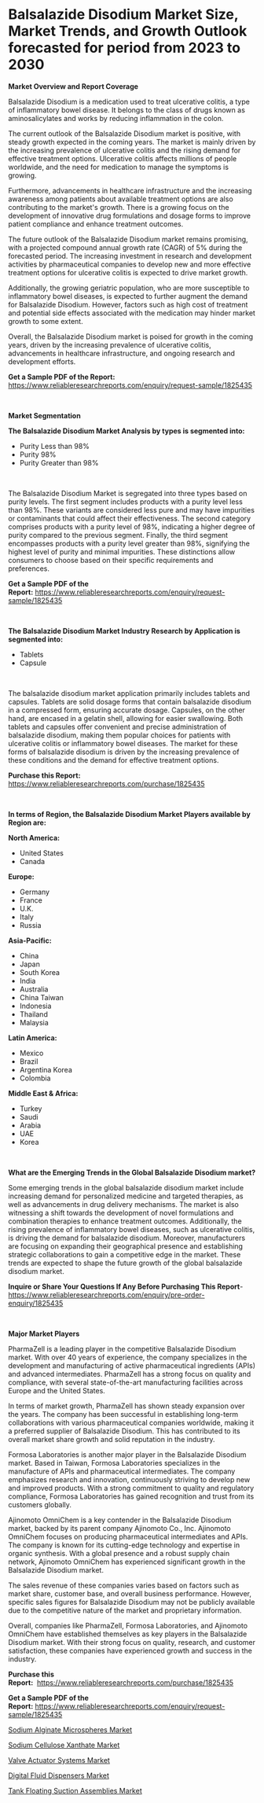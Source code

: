 <p><h1>Balsalazide Disodium Market Size, Market Trends, and Growth Outlook forecasted for period from 2023 to 2030</h1></p><p><strong>Market Overview and Report Coverage</strong></p>
<p><p>Balsalazide Disodium is a medication used to treat ulcerative colitis, a type of inflammatory bowel disease. It belongs to the class of drugs known as aminosalicylates and works by reducing inflammation in the colon.</p><p>The current outlook of the Balsalazide Disodium market is positive, with steady growth expected in the coming years. The market is mainly driven by the increasing prevalence of ulcerative colitis and the rising demand for effective treatment options. Ulcerative colitis affects millions of people worldwide, and the need for medication to manage the symptoms is growing.</p><p>Furthermore, advancements in healthcare infrastructure and the increasing awareness among patients about available treatment options are also contributing to the market's growth. There is a growing focus on the development of innovative drug formulations and dosage forms to improve patient compliance and enhance treatment outcomes.</p><p>The future outlook of the Balsalazide Disodium market remains promising, with a projected compound annual growth rate (CAGR) of 5% during the forecasted period. The increasing investment in research and development activities by pharmaceutical companies to develop new and more effective treatment options for ulcerative colitis is expected to drive market growth.</p><p>Additionally, the growing geriatric population, who are more susceptible to inflammatory bowel diseases, is expected to further augment the demand for Balsalazide Disodium. However, factors such as high cost of treatment and potential side effects associated with the medication may hinder market growth to some extent.</p><p>Overall, the Balsalazide Disodium market is poised for growth in the coming years, driven by the increasing prevalence of ulcerative colitis, advancements in healthcare infrastructure, and ongoing research and development efforts.</p></p>
<p><strong>Get a Sample PDF of the Report:</strong> <a href="https://www.reliableresearchreports.com/enquiry/request-sample/1825435">https://www.reliableresearchreports.com/enquiry/request-sample/1825435</a></p>
<p>&nbsp;</p>
<p><strong>Market Segmentation</strong></p>
<p><strong>The Balsalazide Disodium Market Analysis by types is segmented into:</strong></p>
<p><ul><li>Purity Less than 98%</li><li>Purity 98%</li><li>Purity Greater than 98%</li></ul></p>
<p>&nbsp;</p>
<p><p>The Balsalazide Disodium Market is segregated into three types based on purity levels. The first segment includes products with a purity level less than 98%. These variants are considered less pure and may have impurities or contaminants that could affect their effectiveness. The second category comprises products with a purity level of 98%, indicating a higher degree of purity compared to the previous segment. Finally, the third segment encompasses products with a purity level greater than 98%, signifying the highest level of purity and minimal impurities. These distinctions allow consumers to choose based on their specific requirements and preferences.</p></p>
<p><strong>Get a Sample PDF of the Report:</strong>&nbsp;<a href="https://www.reliableresearchreports.com/enquiry/request-sample/1825435">https://www.reliableresearchreports.com/enquiry/request-sample/1825435</a></p>
<p>&nbsp;</p>
<p><strong>The Balsalazide Disodium Market Industry Research by Application is segmented into:</strong></p>
<p><ul><li>Tablets</li><li>Capsule</li></ul></p>
<p>&nbsp;</p>
<p><p>The balsalazide disodium market application primarily includes tablets and capsules. Tablets are solid dosage forms that contain balsalazide disodium in a compressed form, ensuring accurate dosage. Capsules, on the other hand, are encased in a gelatin shell, allowing for easier swallowing. Both tablets and capsules offer convenient and precise administration of balsalazide disodium, making them popular choices for patients with ulcerative colitis or inflammatory bowel diseases. The market for these forms of balsalazide disodium is driven by the increasing prevalence of these conditions and the demand for effective treatment options.</p></p>
<p><strong>Purchase this Report:</strong>&nbsp; <a href="https://www.reliableresearchreports.com/purchase/1825435">https://www.reliableresearchreports.com/purchase/1825435</a></p>
<p>&nbsp;</p>
<p><strong>In terms of Region, the Balsalazide Disodium Market Players available by Region are:</strong></p>
<p>
    <p> <strong> North America: </strong>
        <ul>
            <li>United States</li>
            <li>Canada</li>
        </ul>
        </p> 
    <p> <strong> Europe: </strong>
        <ul>
            <li>Germany</li>
            <li>France</li>
            <li>U.K.</li>
            <li>Italy</li>
            <li>Russia</li>
        </ul>
        </p> 
    <p> <strong> Asia-Pacific: </strong>
        <ul>
            <li>China</li>
            <li>Japan</li>
            <li>South Korea</li>
            <li>India</li>
            <li>Australia</li>
            <li>China Taiwan</li>
            <li>Indonesia</li>
            <li>Thailand</li>
            <li>Malaysia</li>
        </ul>
        </p> 
    <p> <strong> Latin America: </strong>
        <ul>
            <li>Mexico</li>
            <li>Brazil</li>
            <li>Argentina Korea</li>
            <li>Colombia</li>
        </ul>
        </p> 
    <p> <strong> Middle East & Africa: </strong>
        <ul>
            <li>Turkey</li>
            <li>Saudi</li>
            <li>Arabia</li>
            <li>UAE</li>
            <li>Korea</li>
        </ul>
    </p>
    </p>
<p>&nbsp;</p>
<p><strong>What are the Emerging Trends in the Global Balsalazide Disodium market?</strong></p>
<p><p>Some emerging trends in the global balsalazide disodium market include increasing demand for personalized medicine and targeted therapies, as well as advancements in drug delivery mechanisms. The market is also witnessing a shift towards the development of novel formulations and combination therapies to enhance treatment outcomes. Additionally, the rising prevalence of inflammatory bowel diseases, such as ulcerative colitis, is driving the demand for balsalazide disodium. Moreover, manufacturers are focusing on expanding their geographical presence and establishing strategic collaborations to gain a competitive edge in the market. These trends are expected to shape the future growth of the global balsalazide disodium market.</p></p>
<p><strong>Inquire or Share Your Questions If Any Before Purchasing This Report</strong>- <a href="https://www.reliableresearchreports.com/enquiry/pre-order-enquiry/1825435">https://www.reliableresearchreports.com/enquiry/pre-order-enquiry/1825435</a></p>
<p>&nbsp;</p>
<p><strong>Major Market Players</strong></p>
<p><p>PharmaZell is a leading player in the competitive Balsalazide Disodium market. With over 40 years of experience, the company specializes in the development and manufacturing of active pharmaceutical ingredients (APIs) and advanced intermediates. PharmaZell has a strong focus on quality and compliance, with several state-of-the-art manufacturing facilities across Europe and the United States.</p><p>In terms of market growth, PharmaZell has shown steady expansion over the years. The company has been successful in establishing long-term collaborations with various pharmaceutical companies worldwide, making it a preferred supplier of Balsalazide Disodium. This has contributed to its overall market share growth and solid reputation in the industry.</p><p>Formosa Laboratories is another major player in the Balsalazide Disodium market. Based in Taiwan, Formosa Laboratories specializes in the manufacture of APIs and pharmaceutical intermediates. The company emphasizes research and innovation, continuously striving to develop new and improved products. With a strong commitment to quality and regulatory compliance, Formosa Laboratories has gained recognition and trust from its customers globally.</p><p>Ajinomoto OmniChem is a key contender in the Balsalazide Disodium market, backed by its parent company Ajinomoto Co., Inc. Ajinomoto OmniChem focuses on producing pharmaceutical intermediates and APIs. The company is known for its cutting-edge technology and expertise in organic synthesis. With a global presence and a robust supply chain network, Ajinomoto OmniChem has experienced significant growth in the Balsalazide Disodium market.</p><p>The sales revenue of these companies varies based on factors such as market share, customer base, and overall business performance. However, specific sales figures for Balsalazide Disodium may not be publicly available due to the competitive nature of the market and proprietary information.</p><p>Overall, companies like PharmaZell, Formosa Laboratories, and Ajinomoto OmniChem have established themselves as key players in the Balsalazide Disodium market. With their strong focus on quality, research, and customer satisfaction, these companies have experienced growth and success in the industry.</p></p>
<p><strong>Purchase this Report:</strong>&nbsp;&nbsp;<a href="https://www.reliableresearchreports.com/purchase/1825435">https://www.reliableresearchreports.com/purchase/1825435</a></p>
<p></p>
<p><strong>Get a Sample PDF of the Report:</strong>&nbsp;<a href="https://www.reliableresearchreports.com/enquiry/request-sample/1825435">https://www.reliableresearchreports.com/enquiry/request-sample/1825435</a></p>
<p><p><a href="https://github.com/sofyaavrova/Market-Research-Report-List-1/blob/main/sodium-alginate-microspheres-market.md">Sodium Alginate Microspheres Market</a></p><p><a href="https://github.com/merzlyukov93/Market-Research-Report-List-1/blob/main/sodium-cellulose-xanthate-market.md">Sodium Cellulose Xanthate Market</a></p><p><a href="https://medium.com/@pinkierau1998/valve-actuator-systems-market-report-reveals-the-latest-trends-and-growth-opportunities-of-this-29114f2b37b7">Valve Actuator Systems Market</a></p><p><a href="https://medium.com/@enosstark1905/digital-fluid-dispensers-market-analysis-its-cagr-market-segmentation-and-global-industry-c9ac85ef96e3">Digital Fluid Dispensers Market</a></p><p><a href="https://medium.com/@daveblock1987/tank-floating-suction-assemblies-market-furnishes-information-on-market-share-market-trends-and-bc126edd3b12">Tank Floating Suction Assemblies Market</a></p></p>